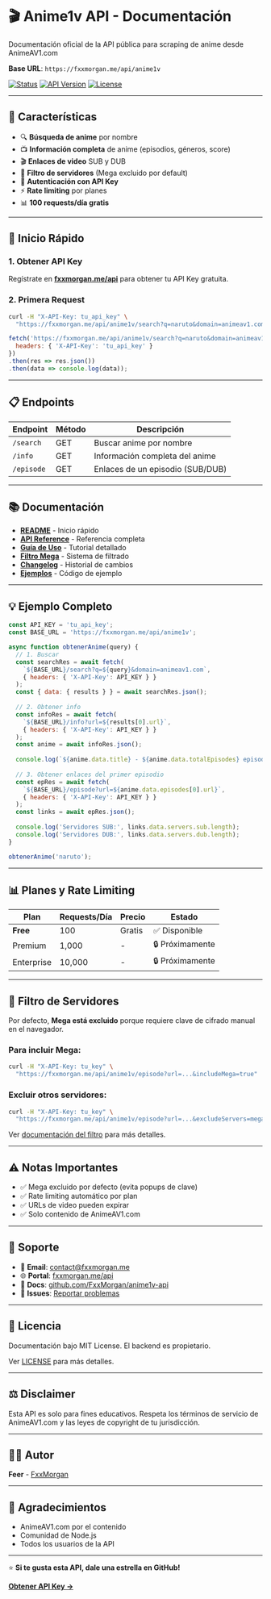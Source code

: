 # 🎬 Anime1v API - Documentación

Documentación oficial de la API pública para scraping de anime desde AnimeAV1.com

**Base URL**: `https://fxxmorgan.me/api/anime1v`

[![Status](https://img.shields.io/badge/status-online-success)](https://fxxmorgan.me/api/anime1v)
[![API Version](https://img.shields.io/badge/version-1.0.0-blue)](https://fxxmorgan.me/api/anime1v)
[![License](https://img.shields.io/badge/license-MIT-green)](LICENSE)

---

## 🌟 Características

- 🔍 **Búsqueda de anime** por nombre
- 📺 **Información completa** de anime (episodios, géneros, score)
- 🎬 **Enlaces de video** SUB y DUB
- 🚫 **Filtro de servidores** (Mega excluido por default)
- 🔐 **Autenticación con API Key**
- ⚡ **Rate limiting** por planes
- 📊 **100 requests/día gratis**

---

## 🚀 Inicio Rápido

### 1. Obtener API Key

Regístrate en **[fxxmorgan.me/api](https://fxxmorgan.me/api)** para obtener tu API Key gratuita.

### 2. Primera Request

```bash
curl -H "X-API-Key: tu_api_key" \
  "https://fxxmorgan.me/api/anime1v/search?q=naruto&domain=animeav1.com"
```

```javascript
fetch('https://fxxmorgan.me/api/anime1v/search?q=naruto&domain=animeav1.com', {
  headers: { 'X-API-Key': 'tu_api_key' }
})
.then(res => res.json())
.then(data => console.log(data));
```

---

## 📋 Endpoints

| Endpoint | Método | Descripción |
|----------|--------|-------------|
| `/search` | GET | Buscar anime por nombre |
| `/info` | GET | Información completa del anime |
| `/episode` | GET | Enlaces de un episodio (SUB/DUB) |

---

## 📚 Documentación

- **[README](Apis/anime1v/README.md)** - Inicio rápido
- **[API Reference](Apis/anime1v/anime-scraper-api.md)** - Referencia completa
- **[Guía de Uso](Apis/anime1v/GUIA-ANIME-API.md)** - Tutorial detallado
- **[Filtro Mega](Apis/anime1v/MEGA-FILTER-INFO.md)** - Sistema de filtrado
- **[Changelog](Apis/anime1v/CAMBIOS-ANIMEAV1.md)** - Historial de cambios
- **[Ejemplos](Apis/anime1v/ejemplo-anime-api.js)** - Código de ejemplo

---

## 💡 Ejemplo Completo

```javascript
const API_KEY = 'tu_api_key';
const BASE_URL = 'https://fxxmorgan.me/api/anime1v';

async function obtenerAnime(query) {
  // 1. Buscar
  const searchRes = await fetch(
    `${BASE_URL}/search?q=${query}&domain=animeav1.com`,
    { headers: { 'X-API-Key': API_KEY } }
  );
  const { data: { results } } = await searchRes.json();
  
  // 2. Obtener info
  const infoRes = await fetch(
    `${BASE_URL}/info?url=${results[0].url}`,
    { headers: { 'X-API-Key': API_KEY } }
  );
  const anime = await infoRes.json();
  
  console.log(`${anime.data.title} - ${anime.data.totalEpisodes} episodios`);
  
  // 3. Obtener enlaces del primer episodio
  const epRes = await fetch(
    `${BASE_URL}/episode?url=${anime.data.episodes[0].url}`,
    { headers: { 'X-API-Key': API_KEY } }
  );
  const links = await epRes.json();
  
  console.log('Servidores SUB:', links.data.servers.sub.length);
  console.log('Servidores DUB:', links.data.servers.dub.length);
}

obtenerAnime('naruto');
```

---

## 📊 Planes y Rate Limiting

| Plan | Requests/Día | Precio | Estado |
|------|-------------|--------|--------|
| **Free** | 100 | Gratis | ✅ Disponible |
| Premium | 1,000 | - | 🔒 Próximamente |
| Enterprise | 10,000 | - | 🔒 Próximamente |

---

## 🚫 Filtro de Servidores

Por defecto, **Mega está excluido** porque requiere clave de cifrado manual en el navegador.

### Para incluir Mega:

```bash
curl -H "X-API-Key: tu_key" \
  "https://fxxmorgan.me/api/anime1v/episode?url=...&includeMega=true"
```

### Excluir otros servidores:

```bash
curl -H "X-API-Key: tu_key" \
  "https://fxxmorgan.me/api/anime1v/episode?url=...&excludeServers=mega,fembed"
```

Ver [documentación del filtro](Apis/anime1v/MEGA-FILTER-INFO.md) para más detalles.

---

## ⚠️ Notas Importantes

- ✅ Mega excluido por defecto (evita popups de clave)
- ✅ Rate limiting automático por plan
- ✅ URLs de video pueden expirar
- ✅ Solo contenido de AnimeAV1.com

---

## 🐛 Soporte

- 📧 **Email**: contact@fxxmorgan.me
- 🌐 **Portal**: [fxxmorgan.me/api](https://fxxmorgan.me/api)
- 📖 **Docs**: [github.com/FxxMorgan/anime1v-api](https://github.com/FxxMorgan/anime1v-api)
- 🐛 **Issues**: [Reportar problemas](https://github.com/FxxMorgan/anime1v-api/issues)

---

## 📄 Licencia

Documentación bajo MIT License. El backend es propietario.

Ver [LICENSE](LICENSE) para más detalles.

---

## ⚖️ Disclaimer

Esta API es solo para fines educativos. Respeta los términos de servicio de AnimeAV1.com y las leyes de copyright de tu jurisdicción.

---

## 👨‍💻 Autor

**Feer** - [FxxMorgan](https://github.com/FxxMorgan)

---

## 🙏 Agradecimientos

- AnimeAV1.com por el contenido
- Comunidad de Node.js
- Todos los usuarios de la API

---

⭐ **Si te gusta esta API, dale una estrella en GitHub!**

**[Obtener API Key →](https://fxxmorgan.me/api)**
